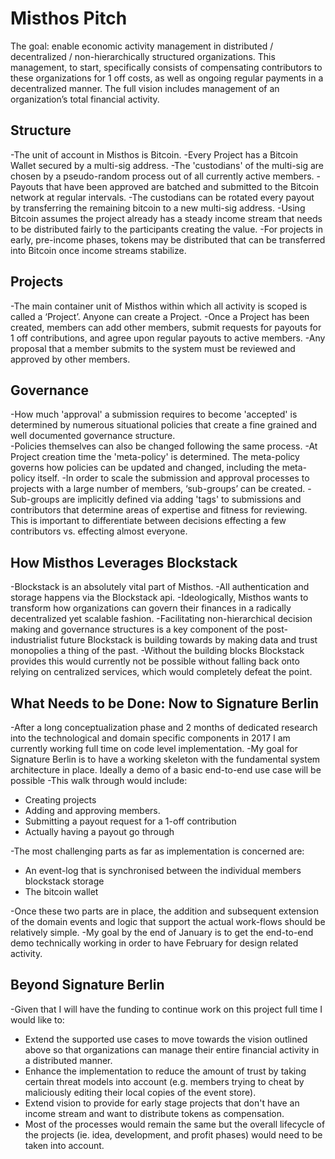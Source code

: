 # Misthos Pitch
The goal: enable economic activity management in distributed / decentralized / non-hierarchically structured organizations.  This management, to start, specifically consists of compensating contributors to these organizations for 1 off costs, as well as ongoing regular payments in a decentralized manner.  The full vision includes management of an organization’s total financial activity.

## Structure

-The unit of account in Misthos is Bitcoin.
-Every Project has a Bitcoin Wallet secured by a multi-sig address.
-The 'custodians' of the multi-sig are chosen by a pseudo-random process out of all currently active members.
-Payouts that have been approved are batched and submitted to the Bitcoin network at regular intervals.
-The custodians can be rotated every payout by transferring the remaining bitcoin to a new multi-sig address.
-Using Bitcoin assumes the project already has a steady income stream that needs to be distributed fairly to the participants creating the value.
-For projects in early, pre-income phases, tokens may be distributed that can be transferred into Bitcoin once income streams stabilize.

## Projects

-The main container unit of Misthos within which all activity is scoped is called a ‘Project’. Anyone can create a Project.
-Once a Project has been created, members can add other members, submit requests for payouts for 1 off contributions, and agree upon regular payouts to active members.
-Any proposal that a member submits to the system must be reviewed and approved by other members.

## Governance

-How much 'approval' a submission requires to become 'accepted' is determined by numerous situational policies that create a fine grained and well documented governance structure.   
-Policies themselves can also be changed following the same process.
-At Project creation time the 'meta-policy' is determined.  The meta-policy governs how policies can be updated and changed, including the meta-policy itself.
-In order to scale the submission and approval processes to projects with a large number of members, ‘sub-groups’ can be created.
-Sub-groups are implicitly defined via adding 'tags' to submissions and contributors that determine areas of expertise and fitness for reviewing.  This is important to differentiate between decisions effecting a few contributors vs. effecting almost everyone.

## How Misthos Leverages Blockstack

-Blockstack is an absolutely vital part of Misthos.
-All authentication and storage happens via the Blockstack api.
-Ideologically, Misthos wants to transform how organizations can govern their finances in a radically decentralized yet scalable fashion.
-Facilitating non-hierarchical decision making and governance structures is a key component of the post-industrialist future Blockstack is building towards by making data and trust monopolies a thing of the past.
-Without the building blocks Blockstack provides this would currently not be possible without falling back onto relying on centralized services, which would completely defeat the point.

## What Needs to be Done: Now to Signature Berlin

-After a long conceptualization phase and 2 months of dedicated research into the technological and domain specific components in 2017 I am currently working full time on code level implementation.
-My goal for Signature Berlin is to have a working skeleton with the fundamental system architecture in place.  Ideally a demo of a basic end-to-end use case will be possible
-This walk through would include:

- Creating projects
- Adding and approving members.
- Submitting a payout request for a 1-off contribution
- Actually having a payout go through

-The most challenging parts as far as implementation is concerned are:

- An event-log that is synchronised between the individual members blockstack storage
- The bitcoin wallet

-Once these two parts are in place, the addition and subsequent extension of the domain events and logic that support the actual work-flows should be relatively simple.
-My goal by the end of January is to get the end-to-end demo technically working in order to have February for design related activity.

## Beyond Signature Berlin

-Given that I will have the funding to continue work on this project full time I would like to:

- Extend the supported use cases to move towards the vision outlined above so that organizations can manage their entire financial activity in a distributed manner.
- Enhance the implementation to reduce the amount of trust by taking certain threat models into account (e.g. members trying to cheat by maliciously editing their local copies of the event store).
- Extend vision to provide for early stage projects that don't have an income stream and want to distribute tokens as compensation.
- Most of the processes would remain the same but the overall lifecycle of the projects (ie. idea, development, and profit phases) would need to be taken into account.

